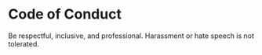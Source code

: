 
# Code of Conduct

Be respectful, inclusive, and professional. Harassment or hate speech is not tolerated.
